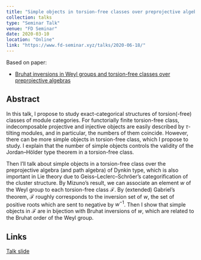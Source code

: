 ```yaml
---
title: "Simple objects in torsion-free classes over preprojective algebras of Dynkin type"
collection: talks
type: "Seminar Talk"
venue: "FD Seminar"
date: 2020-03-10
location: "Online"
link: "https://www.fd-seminar.xyz/talks/2020-06-18/"
---
```


Based on paper:
- [Bruhat inversions in Weyl groups and torsion-free classes over preprojective algebras](/paper/binv)

## Abstract
In this talk, I propose to study exact-categorical structures of torsion(-free) classes of module categories. For functorially finite torsion-free class, indecomposable projective and injective objects are easily described by $\tau$-tilting modules, and in particular, the numbers of them coincide. However, there can be more simple objects in torsion-free class, which I propose to study. I explain that the number of simple objects controls the validity of the Jordan–H&ouml;lder type theorem in a torsion-free class.

Then I’ll talk about simple objects in a torsion-free class over the preprojective algebra (and path algebra) of Dynkin type, which is also important in Lie theory due to Geiss–Leclerc–Schr&ouml;er’s categorification of the cluster structure. By Mizuno’s result, we can associate an element $w$ of the Weyl group to each torsion-free class $\mathcal{F}$. By (extended) Gabriel’s theorem, $\mathcal{F}$ roughly corresponds to the inversion set of $w$, the set of positive roots which are sent to negative by $w^{-1}$. Then I show that simple objects in $\mathcal{F}$ are in bijection with Bruhat inversions of $w$, which are related to the Bruhat order of the Weyl group.

## Links
[Talk slide](\files\2016-06-18.pdf)
